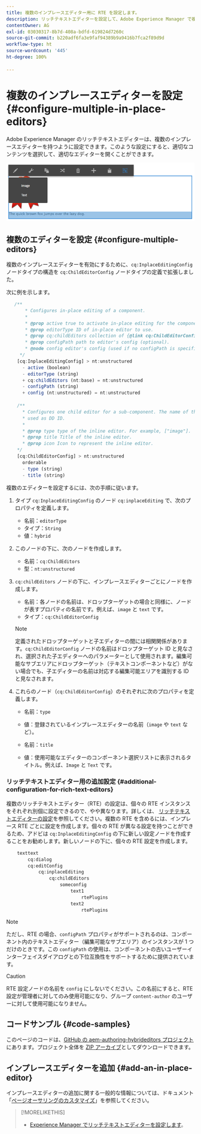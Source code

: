 ```yaml
---
title: 複数のインプレースエディター用に RTE を設定します。
description: リッチテキストエディターを設定して、Adobe Experience Manager で複数のインプレースエディターを作成します。
contentOwner: AG
exl-id: 03030317-8b7d-408a-bdfd-619824d7260c
source-git-commit: b220adf6fa3e9faf94389b9a9416b7fca2f89d9d
workflow-type: ht
source-wordcount: '445'
ht-degree: 100%

---
```


# 複数のインプレースエディターを設定 {#configure-multiple-in-place-editors}

Adobe Experience Manager のリッチテキストエディターは、複数のインプレースエディターを持つように設定できます。このような設定にすると、適切なコンテンツを選択して、適切なエディターを開くことができます。

![特定のインプレースエディター](assets/rte-inplace-editor.png)

## 複数のエディターを設定 {#configure-multiple-editors}

複数のインプレースエディターを有効にするために、`cq:InplaceEditingConfig` ノードタイプの構造を `cq:ChildEditorConfig` ノードタイプの定義で拡張しました。

次に例を示します。

```js
   /**
       * Configures in-place editing of a component.
       *
       * @prop active true to activate in-place editing for the component.
       * @prop editorType ID of in-place editor to use.
       * @prop cq:childEditors collection of {@link cq:ChildEditorConfig} nodes.
       * @prop configPath path to editor's config (optional).
       * @node config editor's config (used if no configPath is specified; optional).
     */
    [cq:InplaceEditingConfig] > nt:unstructured
      - active (boolean)
      - editorType (string)
      + cq:childEditors (nt:base) = nt:unstructured
      - configPath (string)
      + config (nt:unstructured) = nt:unstructured

    /**
      * Configures one child editor for a sub-component. The name of the this node is
      * used as DD ID.
      *
      * @prop type type of the inline editor. For example, ["image"].
      * @prop title Title of the inline editor.
      * @prop icon Icon to represent the inline editor.
    */
    [cq:ChildEditorConfig] > nt:unstructured
      orderable
      - type (string)
      - title (string)
```

複数のエディターを設定するには、次の手順に従います。

1. タイプ `cq:InplaceEditingConfig` のノード `cq:inplaceEditing` で、次のプロパティを定義します。

   * 名前：`editorType`
   * タイプ：`String`
   * 値：`hybrid`

1. このノードの下に、次のノードを作成します。

   * 名前：`cq:ChildEditors`
   * 型：`nt:unstructured`

1. `cq:childEditors` ノードの下に、インプレースエディターごとにノードを作成します。

   * 名前：各ノードの名前は、ドロップターゲットの場合と同様に、ノードが表すプロパティの名前です。例えば、`image` と `text` です。
   * タイプ：`cq:ChildEditorConfig`

   >[!NOTE]
   >
   >定義されたドロップターゲットと子エディターの間には相関関係があります。`cq:ChildEditorConfig` ノードの名前はドロップターゲット ID と見なされ、選択された子エディターへのパラメーターとして使用されます。編集可能なサブエリアにドロップターゲット（テキストコンポーネントなど）がない場合でも、子エディターの名前は対応する編集可能エリアを識別する ID と見なされます。

1. これらのノード（`cq:ChildEditorConfig`）のそれぞれに次のプロパティを定義します。

   * 名前：`type`
   * 値：登録されているインプレースエディターの名前（`image` や `text` など）。

   * 名前：`title`
   * 値：使用可能なエディターのコンポーネント選択リストに表示されるタイトル。例えば、`Image` と `Text` です。

### リッチテキストエディター用の追加設定 {#additional-configuration-for-rich-text-editors}

複数のリッチテキストエディター（RTE）の設定は、個々の RTE インスタンスをそれぞれ別個に設定できるので、やや異なります。詳しくは、 [リッチテキストエディターの設定](/help/sites-administering/rich-text-editor.md)を参照してください。複数の RTE を含めるには、インプレース RTE ごとに設定を作成します。個々の RTE が異なる設定を持つことができるため、アドビは `cq:InplaceEditingConfig` の下に新しい設定ノードを作成することをお勧めします。新しいノードの下に、個々の RTE 設定を作成します。

```xml
    texttext
        cq:dialog
        cq:editConfig
            cq:inplaceEditing
                cq:childEditors
                    someconfig
                        text1
                            rtePlugins
                        text2
                            rtePlugins
```

>[!NOTE]
>
>ただし、RTE の場合、`configPath` プロパティがサポートされるのは、コンポーネント内のテキストエディター（編集可能なサブエリア）のインスタンスが 1 つだけのときです。この `configPath` の使用は、コンポーネントの古いユーザーインターフェイスダイアログとの下位互換性をサポートするために提供されています。

>[!CAUTION]
>
>RTE 設定ノードの名前を `config` にしないでください。この名前にすると、RTE 設定が管理者に対してのみ使用可能になり、グループ `content-author` のユーザーに対して使用可能になりません。

## コードサンプル {#code-samples}

このページのコードは、[GitHub の aem-authoring-hybrideditors プロジェクト](https://github.com/Adobe-Marketing-Cloud/aem-authoring-hybrideditors)にあります。プロジェクト全体を [ZIP アーカイブ](https://github.com/Adobe-Marketing-Cloud/aem-authoring-hybrideditors/archive/master.zip)としてダウンロードできます。

## インプレースエディターを追加 {#add-an-in-place-editor}

インプレースエディターの追加に関する一般的な情報については、ドキュメント「[ページオーサリングのカスタマイズ](/help/sites-developing/customizing-page-authoring-touch.md#add-new-in-place-editor)」を参照してください。

>[!MORELIKETHIS]
>
>* [Experience Manager でリッチテキストエディターを設定します](/help/sites-administering/rich-text-editor.md)。

